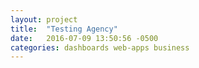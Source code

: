 ```yaml
---
layout: project
title:  "Testing Agency"
date:   2016-07-09 13:50:56 -0500
categories: dashboards web-apps business
---
```

